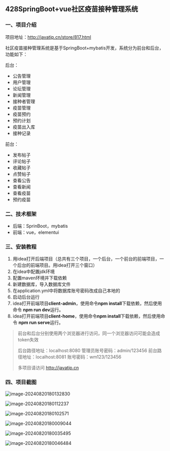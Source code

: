 ## 428SpringBoot+vue社区疫苗接种管理系统

### 一、项目介绍

项目地址：http://javatip.cn/store/817.html

社区疫苗接种管理系统是基于SpringBoot+mybatis开发，系统分为前台和后台，功能如下：

后台：	

- 公告管理
- 用户管理
- 论坛管理
- 新闻管理
- 接种者管理
- 疫苗管理
- 疫苗预约
- 预约计划
- 疫苗出入库
- 接种记录

前台：

- 发布帖子
- 评论帖子
- 收藏帖子
- 点赞帖子
- 查看公告
- 查看新闻
- 查看疫苗
- 预约疫苗

### 二、技术框架

- 后端：SprinBoot，mybatis
- 前端：vue，elementui

### 三、安装教程

1. 用idea打开后端项目（总共有三个项目，一个后台，一个前台的前端项目，一个后台的前端项目。用idea打开三个窗口）
2. 在idea中配置jdk环境
3. 配置maven环境并下载依赖
4. 新建数据库，导入数据库文件
5. 在application.yml中将数据库账号密码改成自己本地的
6. 启动后台运行
7. idea打开前端项目**client-admin**，使用命令**npm install**下载依赖，然后使用命令 **npm run dev**运行。
8. idea打开前端项目**client-home**，使用命令**npm install**下载依赖，然后使用命令 **npm run serve**运行。

>前台和后台分别使用两个浏览器进行访问，同一个浏览器访问可能会造成token失效
>
>后台路径地址：localhost:8080  管理员账号密码：admin/123456
>前台路径地址：localhost:8081  账号密码：wm123/123456
>
>多项目请访问 http://javatip.cn

### 四、项目截图

![image-20240820180132830](http://image.javatip.cn/bysj/20240820180133.png)

![image-20240820180112237](http://image.javatip.cn/bysj/20240820180112.png)

![image-20240820180102571](http://image.javatip.cn/bysj/20240820180102.png)

![image-20240820180009044](http://image.javatip.cn/bysj/20240820180009.png)

![image-20240820180035495](http://image.javatip.cn/bysj/20240820180035.png)

![image-20240820180046484](http://image.javatip.cn/bysj/20240820180046.png)
